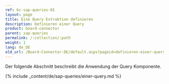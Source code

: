 ```yaml
---
ref: bc-sap-queries-01
layout: page
title: Eine Query Extraktion definieren
description: Definieren einer Query
product: board-connector
parent: sap-queries
permalink: /:collection/:path
weight: 1
lang: de_DE
old_url: /Board-Connector-DE/default.aspx?pageid=definieren-einer-query
---
```


Der folgende Abschnitt beschreibt die Anwendung der Query Komponente.


{% include _content/de/sap-queries/einer-query.md %}



